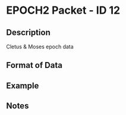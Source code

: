 # EPOCH2 Packet - ID 12 #

## Description ##
Cletus & Moses epoch data

## Format of Data ##

## Example ##

## Notes ##
